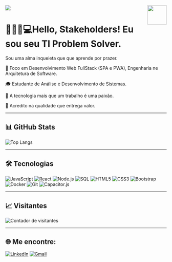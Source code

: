 <img src="https://capsule-render.vercel.app/api?type=waving&height=300&color=gradient&text=Tecnologia%20aplicada%20onde%20importa%20No%20seu%20problema&fontSize=30&fontColor=FFFFFF&desc=Construindo%20soluções%20da%20tomada%20ao%20usuário&descAlignY=60" />

<img align="right" height="60em" src="https://media.giphy.com/media/hvRJCLFzcasrR4ia7z/giphy.gif"/>

#  👷🏾‍♂️💻Hello, Stakeholders! Eu sou seu TI Problem Solver.

Sou uma alma inqueieta que que aprende por prazer.

🎯 Foco em Desenvolvimento Web FullStack (SPA e PWA), Engenharia ne Arquitetura de Software.  

🎓 Estudante de Análise e Desenvolvimento de Sistemas. 

🚀 A tecnologia mais que um trabalho é uma paixão. 

🧠 Acredito na qualidade que entrega valor.

---

## 📊 GitHub Stats
![Top Langs](https://github-readme-stats.vercel.app/api/top-langs/?username=kalyel&layout=compact&theme=tokyonight)

---

## 🛠️ Tecnologias

![JavaScript](https://img.shields.io/badge/-JavaScript-F7DF1E?style=flat-square&logo=javascript&logoColor=black)
![React](https://img.shields.io/badge/-React-61DAFB?style=flat-square&logo=react&logoColor=white)
![Node.js](https://img.shields.io/badge/-Node.js-339933?style=flat-square&logo=node.js&logoColor=white)
![SQL](https://img.shields.io/badge/-SQL-4479A1?style=flat-square&logo=mysql&logoColor=white)
![HTML5](https://img.shields.io/badge/-HTML5-E34F26?style=flat-square&logo=html5&logoColor=white)
![CSS3](https://img.shields.io/badge/-CSS3-1572B6?style=flat-square&logo=css3&logoColor=white)
![Bootstrap](https://img.shields.io/badge/-Bootstrap-7952B3?style=flat-square&logo=bootstrap&logoColor=white)
![Docker](https://img.shields.io/badge/-Docker-2496ED?style=flat-square&logo=docker&logoColor=white)
![Git](https://img.shields.io/badge/-Git-F05032?style=flat-square&logo=git&logoColor=white)
![Capacitor.js](https://img.shields.io/badge/-Capacitor.js-119EFF?style=flat-square&logo=ionic&logoColor=white)

---

## 📈 Visitantes

![Contador de visitantes](https://profile-counter.glitch.me/kalyel/count.svg)

---

## 🌐 Me encontre:

[![LinkedIn](https://img.shields.io/badge/-LinkedIn-0077B5?style=flat-square&logo=linkedin&logoColor=white)](https://www.linkedin.com/in/kalyel-n-laurindo/)
[![Gmail](https://img.shields.io/badge/-Gmail-D14836?style=flat-square&logo=gmail&logoColor=white)](mailto:kalyel.laurindo@gmail.com)
